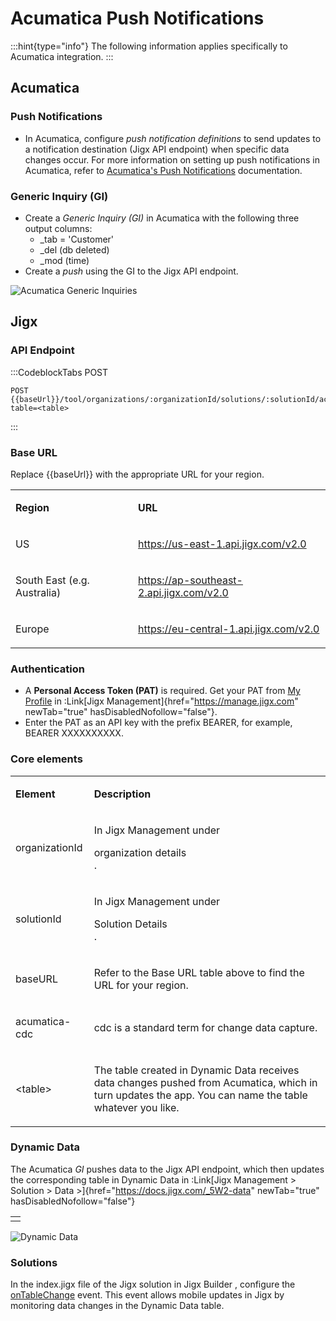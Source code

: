 # Acumatica Push Notifications

:::hint{type="info"}
The following information applies specifically to Acumatica integration.
:::

## Acumatica

### Push Notifications

- In Acumatica, configure *push notification definitions* to send updates to a notification destination (Jigx API endpoint) when specific data changes occur. For more information on setting up push notifications in Acumatica, refer to [Acumatica's Push Notifications](https://help.acumatica.com/\(W\(261\)\)/Wiki/ShowWiki.aspx?pageid=ba35054f-3485-415e-9785-da1195cb708b) documentation.

### Generic Inquiry (GI)

- Create a *Generic Inquiry (GI)* in Acumatica with the following three output columns:
  - \_tab = 'Customer'
  - \_del (db deleted)
  - \_mod (time)
- Create a *push* using the GI to the Jigx API endpoint.

![Acumatica Generic Inquiries](https://archbee-image-uploads.s3.amazonaws.com/0TQnKgJpsWhT3gQzQOhdY-8a0TyTsRhDsD2sWCMnaZq-20250403-190245.png "Acumatica Generic Inquiries")

## Jigx

### API Endpoint

:::CodeblockTabs
POST

```none
POST {{baseUrl}}/tool/organizations/:organizationId/solutions/:solutionId/acumatica/cdc?table=<table>
```
:::
### Base URL
Replace \{\{baseUrl}} with the appropriate URL for your region.
<table isTableHeaderOn="true" selectedColumns="" selectedRows="" selectedTable="false" columnWidths="237">
  <tr>
    <td selected="false" align="left">
      <p><strong>Region</strong></p>
    </td>
    <td selected="false" align="left">
      <p><strong>URL</strong></p>
    </td>
  </tr>
  <tr>
    <td selected="false" align="left">
      <p>US</p>
    </td>
    <td selected="false" align="left">
      <p><a href="https://us-east-1.api.jigx.com/v2.0">https://us-east-1.api.jigx.com/v2.0</a></p>
    </td>
  </tr>
  <tr>
    <td selected="false" align="left">
      <p>South East (e.g. Australia)</p>
    </td>
    <td selected="false" align="left">
      <p><a href="https://ap-southeast-2.api.jigx.com/v2.0">https://ap-southeast-2.api.jigx.com/v2.0</a></p>
    </td>
  </tr>
  <tr>
    <td selected="false" align="left">
      <p>Europe</p>
    </td>
    <td selected="false" align="left">
      <p><a href="https://eu-central-1.api.jigx.com/v2.0">https://eu-central-1.api.jigx.com/v2.0</a></p>
    </td>
  </tr>
</table>

### Authentication

- A **Personal Access Token (PAT)** is required. Get your PAT from [My Profile](https://docs.jigx.com/my-profile#ytp5o) in :Link[Jigx Management]{href="https://manage.jigx.com" newTab="true" hasDisabledNofollow="false"}.
- Enter the PAT as an API key with the prefix BEARER, for example, BEARER XXXXXXXXXX.

### Core elements

<table isTableHeaderOn="true" selectedColumns="" selectedRows="" selectedTable="false" columnWidths="142">
  <tr>
    <td selected="false" align="left">
      <p><strong>Element</strong></p>
    </td>
    <td selected="false" align="left">
      <p><strong>Description</strong></p>
    </td>
  </tr>
  <tr>
    <td selected="false" align="left">
      <p>organizationId</p>
    </td>
    <td selected="false" align="left">
      <p>In Jigx Management under </p><div>organization details</div>.<p></p>
    </td>
  </tr>
  <tr>
    <td selected="false" align="left">
      <p>solutionId</p>
    </td>
    <td selected="false" align="left">
      <p>In Jigx Management under </p><div>Solution Details</div>.<p></p>
    </td>
  </tr>
  <tr>
    <td selected="false" align="left">
      <p>baseURL</p>
    </td>
    <td selected="false" align="left">
      <p>Refer to the Base URL table above to find the URL for your region.</p>
    </td>
  </tr>
  <tr>
    <td selected="false" align="left">
      <p>acumatica-cdc</p>
    </td>
    <td selected="false" align="left">
      <p>cdc is a standard term for change data capture.</p>
    </td>
  </tr>
  <tr>
    <td selected="false" align="left">
      <p>&#x3C;table></p>
    </td>
    <td selected="false" align="left">
      <p>The table created in Dynamic Data receives data changes pushed from Acumatica, which in turn updates the app. You can name the table whatever you like.</p>
    </td>
  </tr>
</table>

### Dynamic Data

The Acumatica *GI* pushes data to the Jigx API endpoint, which then updates the corresponding table in Dynamic Data in :Link[Jigx Management > Solution > Data >]{href="https://docs.jigx.com/_5W2-data" newTab="true" hasDisabledNofollow="false"}&#x20;

<table isTableHeaderOn="true" selectedColumns="" selectedRows="" selectedTable="false">
  <tr>
    <td selected="false" align="left">
    </td>
  </tr>
</table>

![Dynamic Data](https://archbee-image-uploads.s3.amazonaws.com/0TQnKgJpsWhT3gQzQOhdY-Av2YtmfA_XiXtOkBVQmeh-20250402-091743.png "Dynamic Data")

### Solutions

In the index.jigx file of the Jigx solution in Jigx Builder , configure the [onTableChange](./../onTableChange.md) event. This event allows mobile updates in Jigx by monitoring data changes in the Dynamic Data table.
